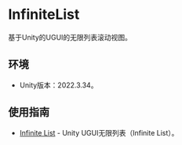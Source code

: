 ﻿# InfiniteList

基于Unity的UGUI的无限列表滚动视图。

## 环境

- Unity版本：2022.3.34。

## 使用指南

- [Infinite List](https://wanderer.blog.csdn.net/article/details/109118582) - Unity UGUI无限列表（Infinite List）。